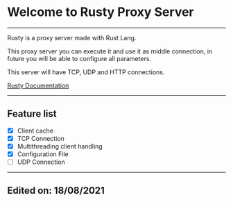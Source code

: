 # Welcome to Rusty Proxy Server
---

Rusty is a proxy server made with Rust Lang.

This proxy server you can execute it and use it as middle connection, in future you will be able to configure all parameters.


This server will have TCP, UDP and HTTP connections.

[Rusty Documentation](https://netocodec.github.io/rusty-docs/)

---
Feature list
---

- [x] Client cache
- [x] TCP Connection
- [x] Multithreading client handling
- [x] Configuration File
- [ ] UDP Connection

---
Edited on: 18/08/2021
---

